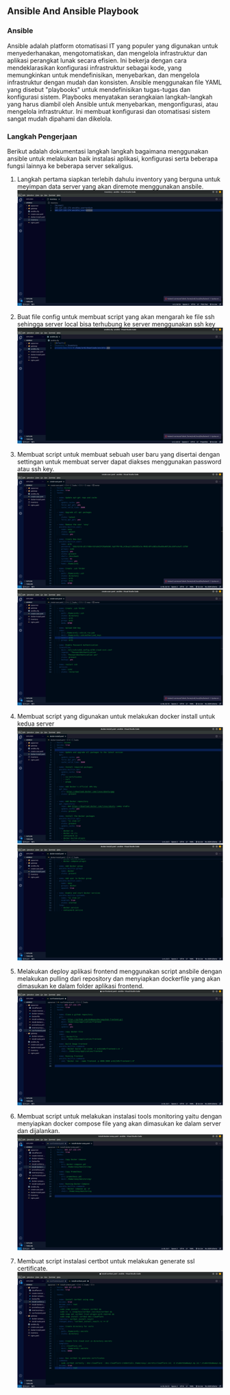 ##  Ansible And Ansible Playbook

### Ansible
Ansible adalah platform otomatisasi IT yang populer yang digunakan untuk menyederhanakan, mengotomatiskan, dan mengelola infrastruktur dan aplikasi perangkat lunak secara efisien. Ini bekerja dengan cara mendeklarasikan konfigurasi infrastruktur sebagai kode, yang memungkinkan untuk mendefinisikan, menyebarkan, dan mengelola infrastruktur dengan mudah dan konsisten. Ansible menggunakan file YAML yang disebut "playbooks" untuk mendefinisikan tugas-tugas dan konfigurasi sistem. Playbooks menyatakan serangkaian langkah-langkah yang harus diambil oleh Ansible untuk menyebarkan, mengonfigurasi, atau mengelola infrastruktur. Ini membuat konfigurasi dan otomatisasi sistem sangat mudah dipahami dan dikelola.

### Langkah Pengerjaan
Berikut adalah dokumentasi langkah langkah bagaimana menggunakan ansible untuk melakukan baik instalasi aplikasi, konfigurasi serta beberapa fungsi lainnya ke beberapa server sekaligus.

1. Langkah pertama siapkan terlebih dahulu inventory yang berguna untuk meyimpan data server yang akan diremote menggunakan ansbile.
![Alt text](images/inventory.png) 

2. Buat file config untuk membuat script yang akan mengarah ke file ssh sehingga server local bisa terhubung ke server menggunakan ssh key
![Alt text](images/config.png) 

3. Membuat script untuk membuat sebuah user baru yang disertai dengan settingan untuk membuat server dapat diakses menggunakan password atau ssh key.
![Alt text](images/create-user.png) 
![Alt text](images/create-user-1.png) 

4. Membuat script yang digunakan untuk melakukan docker install untuk kedua server 
![Alt text](images/docker-install.png) 
![Alt text](images/docker-install-1.png) 

7. Melakukan deploy aplikasi frontend menggunakan script ansbile dengan melakukan pulling dari repository dan menyiapkan dockerfile yang akan dimasukan ke dalam folder aplikasi frontend.
![Alt text](images/deploy-fe.png) 

8. Membuat script untuk melakukan instalasi tools monitoring yaitu dengan menyiapkan docker compose file yang akan dimasukan ke dalam server dan dijalankan.
![Alt text](images/install-monitoring.png) 

9. Membuat script  instalasi certbot untuk melakukan generate ssl certificate.
![Alt text](images/cerbot-install.png)